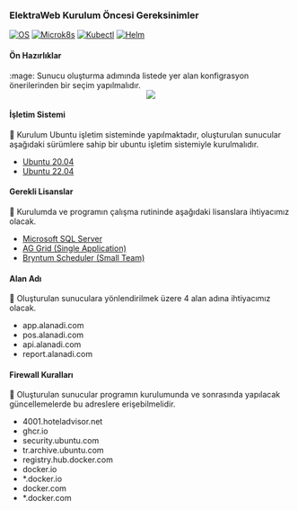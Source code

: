 <h3>ElektraWeb Kurulum Öncesi Gereksinimler</h3>


[![OS](https://img.shields.io/badge/ubuntu-20.04.4-red?style=flat-square&logo=ubuntu)](https://releases.ubuntu.com/20.04/)
[![Microk8s](https://img.shields.io/badge/microk8s-1.21-red?style=flat-square&logo=canonical)](https://microk8s.io/resources)
[![Kubectl](https://img.shields.io/badge/kubectl-1.21-blue?style=flat-square&logo=kubernetes)](https://kubernetes.io/docs/tasks/tools/)
[![Helm](https://img.shields.io/badge/Helm-blue?style=flat-square&logo=helm)](https://helm.sh/)

<h4>Ön Hazırlıklar</h4>
 :mage: Sunucu oluşturma adımında listede yer alan konfigrasyon önerilerinden bir seçim yapılmalıdır.
 </n>
<center><img src='https://downloader.disk.yandex.ru/preview/ac0d24f1325ef5c41dfe4a8754c3e5694841d01040ff374dff19a6fb7b76d5c6/629f2db0/tQPrzf_yxUNargzX5cEkfIso3wZvEw2GuwkqLEPpPP6QGfX-3ll8nzjdtRKbfHJWgH5cpBEdWudgjqJEpl9ZNg%3D%3D?uid=0&filename=2022-06-07_09-50-52.png&disposition=inline&hash=&limit=0&content_type=image%2Fpng&owner_uid=0&tknv=v2&size=2048x2048'> </img> </center>

<h4>İşletim Sistemi</h4>


:mage: Kurulum Ubuntu işletim sisteminde yapılmaktadır, oluşturulan sunucular aşağıdaki sürümlere sahip bir ubuntu işletim sistemiyle kurulmalıdır.

- <a href='https://releases.ubuntu.com/20.04/' target="_blank" >Ubuntu 20.04</a>
- <a href='https://releases.ubuntu.com/jammy/' target="_blank" >Ubuntu 22.04</a>

<h4>Gerekli Lisanslar</h4>


:mage: Kurulumda ve programın çalışma rutininde aşağıdaki lisanslara ihtiyacımız olacak.

- <a href='https://www.microsoft.com/tr-tr/sql-server/sql-server-2019-pricing' target="_blank" >Microsoft SQL Server</a>
- <a href='https://www.ag-grid.com/license-pricing' target="_blank" >AG Grid (Single Application)</a>
- <a href='https://www.bryntum.com/store/scheduler/' target="_blank" >Bryntum Scheduler (Small Team)</a>


<h4>Alan Adı</h4>


:mage: Oluşturulan sunuculara yönlendirilmek üzere 4 alan adına ihtiyacımız olacak.

- app.alanadi.com
- pos.alanadi.com
- api.alanadi.com
- report.alanadi.com


<h4>Firewall Kuralları</h4>


:mage: Oluşturulan sunucular programın kurulumunda ve sonrasında yapılacak güncellemelerde bu adreslere erişebilmelidir.

- 4001.hoteladvisor.net
- ghcr.io
- security.ubuntu.com
- tr.archive.ubuntu.com
- registry.hub.docker.com
- docker.io
- *.docker.io
- docker.com
- *.docker.com
